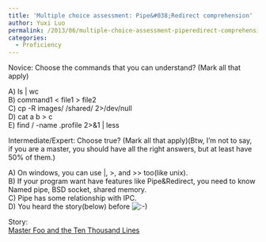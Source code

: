```yaml
---
title: 'Multiple choice assessment: Pipe&#038;Redirect comprehension'
author: Yuxi Luo
permalink: /2013/06/multiple-choice-assessment-piperedirect-comprehension/
categories:
  - Proficiency
---
```

Novice: Choose the commands that you can understand? (Mark all that apply)

A) ls | wc  
B) command1 < file1 > file2  
C) cp -R images/ /shared/ 2>/dev/null  
D) cat a b > c  
E) find / -name .profile 2>&1 | less

Intermediate/Expert: Choose true? (Mark all that apply)(Btw, I&#8217;m not to say, if you are a master, you should have all the right answers, but at least have 50% of them.)

A) On windows, you can use |, >, and >> too(like unix).  
B) If your program want have features like Pipe&Redirect, you need to know Named pipe, BSD socket, shared memory.  
C) Pipe has some relationship with IPC.  
D) You heard the story(below) before <img src="http://localhost:8080/wp-includes/images/smilies/icon_smile.gif" alt=":-)" class="wp-smiley" />

Story:  
<a title="Master Foo and the Ten Thousand Lines" href="http://www.faqs.org/docs/artu/ten-thousand.html" target="_blank">Master Foo and the Ten Thousand Lines</a>
